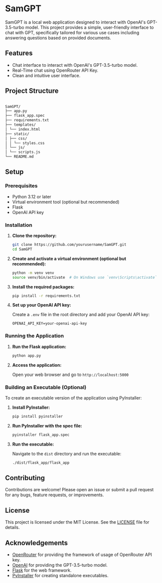 # SamGPT

SamGPT is a local web application designed to interact with OpenAI's GPT-3.5-turbo model. This project provides a simple, user-friendly interface to chat with GPT, specifically tailored for various use cases including answering questions based on provided documents.

## Features

- Chat interface to interact with OpenAI's GPT-3.5-turbo model.
- Real-Time chat using OpenRouter API Key.
- Clean and intuitive user interface.

## Project Structure
  
 ```sh

SamGPT/
├── app.py
├── flask_app.spec
├── requirements.txt
├── templates/
│ └── index.html
├── static/
│ ├── css/
│ │ └── styles.css
│ └── js/
│ └── scripts.js
└── README.md

```

## Setup

### Prerequisites

- Python 3.12 or later
- Virtual environment tool (optional but recommended)
- Flask
- OpenAI API key

### Installation

1. **Clone the repository:**

    ```sh
    git clone https://github.com/yourusername/SamGPT.git
    cd SamGPT
    ```

2. **Create and activate a virtual environment (optional but recommended):**

    ```sh
    python -m venv venv
    source venv/bin/activate  # On Windows use `venv\Scripts\activate`
    ```

3. **Install the required packages:**

    ```sh
    pip install -r requirements.txt
    ```

4. **Set up your OpenAI API key:**

    Create a `.env` file in the root directory and add your OpenAI API key:

    ```
    OPENAI_API_KEY=your-openai-api-key
    ```

### Running the Application

1. **Run the Flask application:**

    ```sh
    python app.py
    ```

2. **Access the application:**

    Open your web browser and go to `http://localhost:5000`

### Building an Executable (Optional)

To create an executable version of the application using PyInstaller:

1. **Install PyInstaller:**

    ```sh
    pip install pyinstaller
    ```

2. **Run PyInstaller with the spec file:**

    ```sh
    pyinstaller flask_app.spec
    ```

3. **Run the executable:**

    Navigate to the `dist` directory and run the executable:

    ```sh
    ./dist/flask_app/flask_app
    ```

## Contributing

Contributions are welcome! Please open an issue or submit a pull request for any bugs, feature requests, or improvements.

## License

This project is licensed under the MIT License. See the [LICENSE](./License.txt) file for details.


## Acknowledgements
- [OpenRouter](https://openrouter.ai/docs/quick-start)  for providing the framework of usage of OpenRouter API key.
- [OpenAI](https://www.openai.com/) for providing the GPT-3.5-turbo model.
- [Flask](https://flask.palletsprojects.com/) for the web framework.
- [PyInstaller](https://www.pyinstaller.org/) for creating standalone executables.

